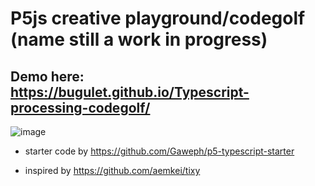 # P5js creative playground/codegolf (name still a work in progress)


## Demo here: https://bugulet.github.io/Typescript-processing-codegolf/



![image](https://user-images.githubusercontent.com/33160432/110991996-9d653500-8375-11eb-9ea0-d073bb669a40.png)

- starter code by https://github.com/Gaweph/p5-typescript-starter

- inspired by https://github.com/aemkei/tixy
